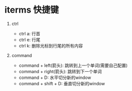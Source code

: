 # iterms 快捷键

1. ctrl

	* ctrl a: 行首
	* ctrl e: 行尾
	* ctrl k: 删除光标到行尾的所有内容

2. command

	* command + left(箭头): 跳转到上一个单词(需要自己配置)
	* command + right(箭头): 跳转到下一个单词
	* command + D: 水平切分新的window
	* command + shift + D: 垂直切分新的window